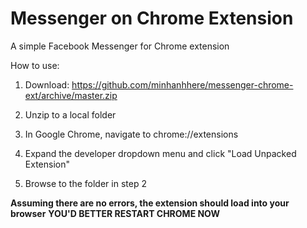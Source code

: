 # Messenger on Chrome Extension
A simple Facebook Messenger for Chrome extension

How to use:

1. Download: https://github.com/minhanhhere/messenger-chrome-ext/archive/master.zip

2. Unzip to a local folder

3. In Google Chrome, navigate to chrome://extensions

4. Expand the developer dropdown menu and click "Load Unpacked Extension"

5. Browse to the folder in step 2

**Assuming there are no errors, the extension should load into your browser**
**YOU'D BETTER RESTART CHROME NOW**